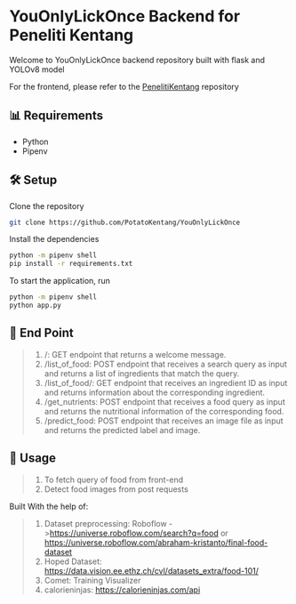 # YouOnlyLickOnce Backend for Peneliti Kentang

Welcome to YouOnlyLickOnce backend repository built with flask and YOLOv8 model

For the frontend, please refer to the [PenelitiKentang](https://github.com/PotatoKentang/SangPenelitiKentang) repository

## 📊 Requirements

- Python
- Pipenv

## 🛠 Setup

Clone the repository

```bash
git clone https://github.com/PotatoKentang/YouOnlyLickOnce
```

Install the dependencies

```bash
python -m pipenv shell
pip install -r requirements.txt
```

To start the application, run

```bash
python -m pipenv shell
python app.py
```

## 📍 End Point

> 1. /: GET endpoint that returns a welcome message.
> 2. /list_of_food: POST endpoint that receives a search query as input and returns a list of ingredients that match the query.
> 3. /list_of_food/<id>: GET endpoint that receives an ingredient ID as input and returns information about the corresponding ingredient.
> 4. /get_nutrients: POST endpoint that receives a food query as input and returns the nutritional information of the corresponding food.
> 5. /predict_food: POST endpoint that receives an image file as input and returns the predicted label and image.

## 📱 Usage

> 1. To fetch query of food from front-end
> 2. Detect food images from post requests

Built With the help of:

> 1. Dataset preprocessing: Roboflow ->https://universe.roboflow.com/search?q=food or https://universe.roboflow.com/abraham-kristanto/final-food-dataset
> 2. Hoped Dataset: https://data.vision.ee.ethz.ch/cvl/datasets_extra/food-101/
> 3. Comet: Training Visualizer
> 4. calorieninjas: https://calorieninjas.com/api

